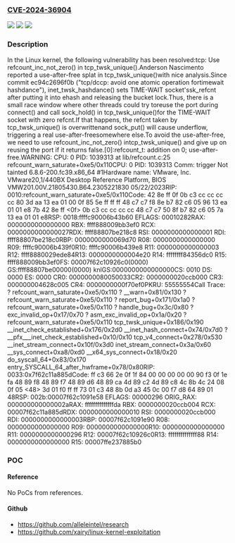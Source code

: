 ### [CVE-2024-36904](https://cve.mitre.org/cgi-bin/cvename.cgi?name=CVE-2024-36904)
![](https://img.shields.io/static/v1?label=Product&message=Linux&color=blue)
![](https://img.shields.io/static/v1?label=Version&message=ec94c2696f0b%3C%2084546cc1aeeb%20&color=brighgreen)
![](https://img.shields.io/static/v1?label=Vulnerability&message=n%2Fa&color=brighgreen)

### Description

In the Linux kernel, the following vulnerability has been resolved:tcp: Use refcount_inc_not_zero() in tcp_twsk_unique().Anderson Nascimento reported a use-after-free splat in tcp_twsk_unique()with nice analysis.Since commit ec94c2696f0b ("tcp/dccp: avoid one atomic operation fortimewait hashdance"), inet_twsk_hashdance() sets TIME-WAIT socket'ssk_refcnt after putting it into ehash and releasing the bucket lock.Thus, there is a small race window where other threads could try toreuse the port during connect() and call sock_hold() in tcp_twsk_unique()for the TIME-WAIT socket with zero refcnt.If that happens, the refcnt taken by tcp_twsk_unique() is overwrittenand sock_put() will cause underflow, triggering a real use-after-freesomewhere else.To avoid the use-after-free, we need to use refcount_inc_not_zero() intcp_twsk_unique() and give up on reusing the port if it returns false.[0]:refcount_t: addition on 0; use-after-free.WARNING: CPU: 0 PID: 1039313 at lib/refcount.c:25 refcount_warn_saturate+0xe5/0x110CPU: 0 PID: 1039313 Comm: trigger Not tainted 6.8.6-200.fc39.x86_64 #1Hardware name: VMware, Inc. VMware20,1/440BX Desktop Reference Platform, BIOS VMW201.00V.21805430.B64.2305221830 05/22/2023RIP: 0010:refcount_warn_saturate+0xe5/0x110Code: 42 8e ff 0f 0b c3 cc cc cc cc 80 3d aa 13 ea 01 00 0f 85 5e ff ff ff 48 c7 c7 f8 8e b7 82 c6 05 96 13 ea 01 01 e8 7b 42 8e ff <0f> 0b c3 cc cc cc cc 48 c7 c7 50 8f b7 82 c6 05 7a 13 ea 01 01 e8RSP: 0018:ffffc90006b43b60 EFLAGS: 00010282RAX: 0000000000000000 RBX: ffff888009bb3ef0 RCX: 0000000000000027RDX: ffff88807be218c8 RSI: 0000000000000001 RDI: ffff88807be218c0RBP: 0000000000069d70 R08: 0000000000000000 R09: ffffc90006b439f0R10: ffffc90006b439e8 R11: 0000000000000003 R12: ffff8880029ede84R13: 0000000000004e20 R14: ffffffff84356dc0 R15: ffff888009bb3ef0FS:  00007f62c10926c0(0000) GS:ffff88807be00000(0000) knlGS:0000000000000000CS:  0010 DS: 0000 ES: 0000 CR0: 0000000080050033CR2: 0000000020ccb000 CR3: 000000004628c005 CR4: 0000000000f70ef0PKRU: 55555554Call Trace: <TASK> ? refcount_warn_saturate+0xe5/0x110 ? __warn+0x81/0x130 ? refcount_warn_saturate+0xe5/0x110 ? report_bug+0x171/0x1a0 ? refcount_warn_saturate+0xe5/0x110 ? handle_bug+0x3c/0x80 ? exc_invalid_op+0x17/0x70 ? asm_exc_invalid_op+0x1a/0x20 ? refcount_warn_saturate+0xe5/0x110 tcp_twsk_unique+0x186/0x190 __inet_check_established+0x176/0x2d0 __inet_hash_connect+0x74/0x7d0 ? __pfx___inet_check_established+0x10/0x10 tcp_v4_connect+0x278/0x530 __inet_stream_connect+0x10f/0x3d0 inet_stream_connect+0x3a/0x60 __sys_connect+0xa8/0xd0 __x64_sys_connect+0x18/0x20 do_syscall_64+0x83/0x170 entry_SYSCALL_64_after_hwframe+0x78/0x80RIP: 0033:0x7f62c11a885dCode: ff c3 66 2e 0f 1f 84 00 00 00 00 00 90 f3 0f 1e fa 48 89 f8 48 89 f7 48 89 d6 48 89 ca 4d 89 c2 4d 89 c8 4c 8b 4c 24 08 0f 05 <48> 3d 01 f0 ff ff 73 01 c3 48 8b 0d a3 45 0c 00 f7 d8 64 89 01 48RSP: 002b:00007f62c1091e58 EFLAGS: 00000296 ORIG_RAX: 000000000000002aRAX: ffffffffffffffda RBX: 0000000020ccb004 RCX: 00007f62c11a885dRDX: 0000000000000010 RSI: 0000000020ccb000 RDI: 0000000000000003RBP: 00007f62c1091e90 R08: 0000000000000000 R09: 0000000000000000R10: 0000000000000000 R11: 0000000000000296 R12: 00007f62c10926c0R13: ffffffffffffff88 R14: 0000000000000000 R15: 00007ffe237885b0 </TASK>

### POC

#### Reference
No PoCs from references.

#### Github
- https://github.com/alleleintel/research
- https://github.com/xairy/linux-kernel-exploitation

